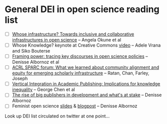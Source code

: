 # General DEI in open science reading list

- [ ] [Whose infrastructure? Towards inclusive and collaborative infrastructures in open science](https://dx.doi.org/10.4000/proceedings.elpub.2018.31) – Angela Okune et al
- [ ] Whose Knowledge? keynote at Creative Commons [video](https://www.youtube.com/watch?v=XUY01kW8p2o) – Adele Vrana and Siko Bouterse
- [ ] [Framing power: tracing key discourses in open science policies](https://dx.doi.org/10.4000/proceedings.elpub.2018.23) – Denisse Albornoz et al
- [ ] [ACRL SPARC forum: What we learned about community alignment and equity for emerging scholarly infrastructure](https://crln.acrl.org/index.php/crlnews/article/view/17782/19606) – Ratan, Chan, Farley, Joseph
- [ ] [Vertical Integration in Academic Publishing: Implications for knowledge inequality](https://books.openedition.org/oep/9068) – George Chen et al
- [ ] [The rise of big publishers in development and what's at stake](https://ocsdnet.org/the-rise-of-big-publishers-in-development-and-what-is-at-stake/) – Denisse Albornoz
- [ ] Feminist open science [slides](https://docs.google.com/presentation/d/1ZqUT-KPlXZ0cxsQXq1oef6SqSASNEpyEVr54bHB7bJI/edit#slide=id.p) & [blogpost](https://medium.com/@denalbz/reimagining-open-science-through-a-feminist-lens-546f3d10fa65) – Denisse Albornoz

Look up DEI list circulated on twitter at one point...
